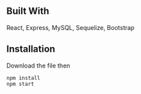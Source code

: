 ## Built With
React, Express, MySQL, Sequelize, Bootstrap

## Installation

Download the file then

```
npm install
npm start
```

